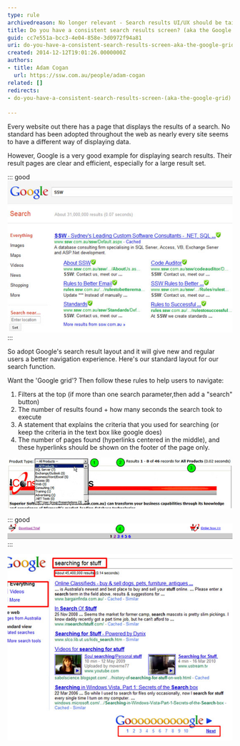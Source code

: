 ```yaml
---
type: rule
archivedreason: No longer relevant - Search results UI/UX should be tailored for each application.
title: Do you have a consistent search results screen? (aka the Google Grid)
guid: cc7e551a-bcc3-4e04-858e-3d0972f94a81
uri: do-you-have-a-consistent-search-results-screen-aka-the-google-grid
created: 2014-12-12T19:01:26.0000000Z
authors:
- title: Adam Cogan
  url: https://ssw.com.au/people/adam-cogan
related: []
redirects:
- do-you-have-a-consistent-search-results-screen-(aka-the-google-grid)

---
```


Every website out there has a page that displays the results of a search. No standard has been adopted throughout the web as nearly every site seems to have a different way of displaying data.

<!--endintro-->

However, Google is a very good example for displaying search results. Their result pages are clear and efficient, especially for a large result set.

::: good  
![Figure: Good example – Adopt Google's search result layout](results-ssw.jpg)  
:::

So adopt Google's search result layout and it will give new and regular users a better navigation experience. Here's our standard layout for our search function.

Want the 'Google grid'? Then follow these rules to help users to navigate:

1. Filters at the top (if more than one search parameter,then add a "search" button)
2. The number of results found + how many seconds the search took to execute
3. A statement that explains the criteria that you used for searching (or keep the criteria in the text box like google does)
4. The number of pages found (hyperlinks centered in the middle), and these hyperlinks should be shown on the footer of the page only.

![Figure: The header of SSW results screen - filter, number of results found, search criteria and time taken](results-filter.jpg)  

::: good  
![Figure: Good example - The footer of SSW product order listing page has the hyperlinks for pages 1 to 10 centered](results-pagination.jpg)  
:::

![Figure: Google's classic search results](results-google.jpg)
